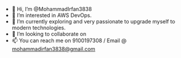 - 👋 Hi, I’m @MohammadIrfan3838
- 👀 I’m interested in AWS DevOps.
- 🌱 I’m currently exploring and very passionate to upgrade myself to modern technologies.
- 💞️ I’m looking to collaborate on 
- 📫 You can reach me on 9100197308 / Email @ mohammadirfan3838@gmail.com

<!---
MohammadIrfan3838/MohammadIrfan3838 is a ✨ special ✨ repository because its `README.md` (this file) appears on your GitHub profile.
You can click the Preview link to take a look at your changes.
--->
